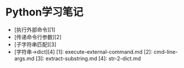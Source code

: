 # Python学习笔记
- [执行外部命令][1]
- [传递命令行参数][2]
- [子字符串匹配][3]
- [字符串->dict][4]
[1]: execute-external-command.md
[2]: cmd-line-args.md
[3]: extract-substring.md
[4]: str-2-dict.md
